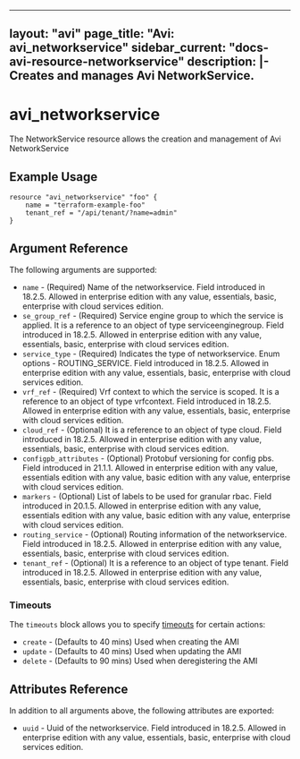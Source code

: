 <!--
    Copyright 2021 VMware, Inc.
    SPDX-License-Identifier: Mozilla Public License 2.0
-->
---
layout: "avi"
page_title: "Avi: avi_networkservice"
sidebar_current: "docs-avi-resource-networkservice"
description: |-
  Creates and manages Avi NetworkService.
---

# avi_networkservice

The NetworkService resource allows the creation and management of Avi NetworkService

## Example Usage

```hcl
resource "avi_networkservice" "foo" {
    name = "terraform-example-foo"
    tenant_ref = "/api/tenant/?name=admin"
}
```

## Argument Reference

The following arguments are supported:

* `name` - (Required) Name of the networkservice. Field introduced in 18.2.5. Allowed in enterprise edition with any value, essentials, basic, enterprise with cloud services edition.
* `se_group_ref` - (Required) Service engine group to which the service is applied. It is a reference to an object of type serviceenginegroup. Field introduced in 18.2.5. Allowed in enterprise edition with any value, essentials, basic, enterprise with cloud services edition.
* `service_type` - (Required) Indicates the type of networkservice. Enum options - ROUTING_SERVICE. Field introduced in 18.2.5. Allowed in enterprise edition with any value, essentials, basic, enterprise with cloud services edition.
* `vrf_ref` - (Required) Vrf context to which the service is scoped. It is a reference to an object of type vrfcontext. Field introduced in 18.2.5. Allowed in enterprise edition with any value, essentials, basic, enterprise with cloud services edition.
* `cloud_ref` - (Optional) It is a reference to an object of type cloud. Field introduced in 18.2.5. Allowed in enterprise edition with any value, essentials, basic, enterprise with cloud services edition.
* `configpb_attributes` - (Optional) Protobuf versioning for config pbs. Field introduced in 21.1.1. Allowed in enterprise edition with any value, essentials edition with any value, basic edition with any value, enterprise with cloud services edition.
* `markers` - (Optional) List of labels to be used for granular rbac. Field introduced in 20.1.5. Allowed in enterprise edition with any value, essentials edition with any value, basic edition with any value, enterprise with cloud services edition.
* `routing_service` - (Optional) Routing information of the networkservice. Field introduced in 18.2.5. Allowed in enterprise edition with any value, essentials, basic, enterprise with cloud services edition.
* `tenant_ref` - (Optional) It is a reference to an object of type tenant. Field introduced in 18.2.5. Allowed in enterprise edition with any value, essentials, basic, enterprise with cloud services edition.


### Timeouts

The `timeouts` block allows you to specify [timeouts](https://www.terraform.io/docs/configuration/resources.html#timeouts) for certain actions:

* `create` - (Defaults to 40 mins) Used when creating the AMI
* `update` - (Defaults to 40 mins) Used when updating the AMI
* `delete` - (Defaults to 90 mins) Used when deregistering the AMI

## Attributes Reference

In addition to all arguments above, the following attributes are exported:

* `uuid` -  Uuid of the networkservice. Field introduced in 18.2.5. Allowed in enterprise edition with any value, essentials, basic, enterprise with cloud services edition.

